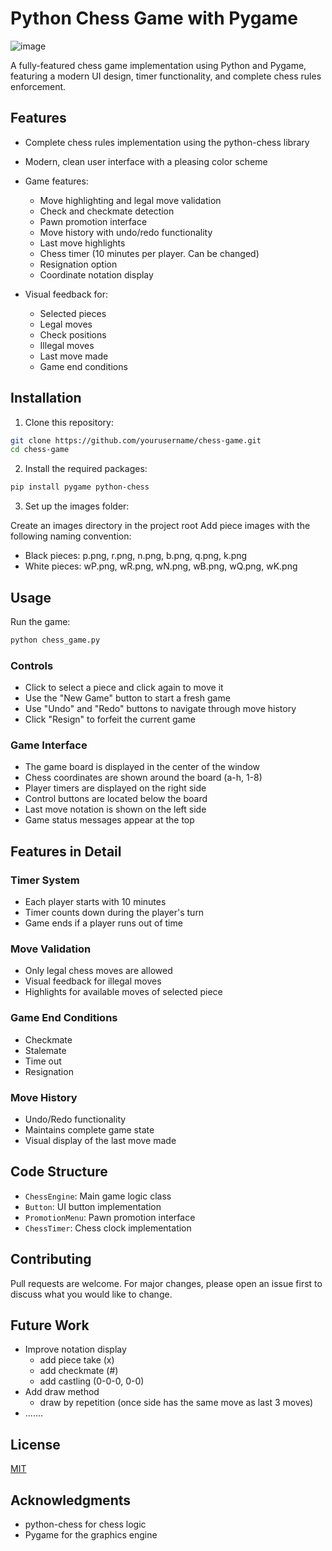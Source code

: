 # Python Chess Game with Pygame

![image](https://github.com/user-attachments/assets/0c666410-d4d8-44ad-a211-9b1fa1bde735)

A fully-featured chess game implementation using Python and Pygame, featuring a modern UI design, timer functionality, and complete chess rules enforcement.

## Features
- Complete chess rules implementation using the python-chess library
- Modern, clean user interface with a pleasing color scheme

- Game features:

  - Move highlighting and legal move validation
  - Check and checkmate detection
  - Pawn promotion interface
  - Move history with undo/redo functionality
  - Last move highlights
  - Chess timer (10 minutes per player. Can be changed)
  - Resignation option
  - Coordinate notation display

- Visual feedback for:

  - Selected pieces
  - Legal moves
  - Check positions
  - Illegal moves
  - Last move made
  - Game end conditions

## Installation

1. Clone this repository:

```bash
git clone https://github.com/yourusername/chess-game.git
cd chess-game
```

2. Install the required packages:
```bash
pip install pygame python-chess
```

3. Set up the images folder:

Create an images directory in the project root
Add piece images with the following naming convention:

- Black pieces: p.png, r.png, n.png, b.png, q.png, k.png
- White pieces: wP.png, wR.png, wN.png, wB.png, wQ.png, wK.png

## Usage

Run the game:
```bash
python chess_game.py
```
### Controls
- Click to select a piece and click again to move it
- Use the "New Game" button to start a fresh game
- Use "Undo" and "Redo" buttons to navigate through move history
- Click "Resign" to forfeit the current game

### Game Interface
- The game board is displayed in the center of the window
- Chess coordinates are shown around the board (a-h, 1-8)
- Player timers are displayed on the right side
- Control buttons are located below the board
- Last move notation is shown on the left side
- Game status messages appear at the top

## Features in Detail
### Timer System

- Each player starts with 10 minutes
- Timer counts down during the player's turn
- Game ends if a player runs out of time

### Move Validation

- Only legal chess moves are allowed
- Visual feedback for illegal moves
- Highlights for available moves of selected piece

### Game End Conditions

- Checkmate
- Stalemate
- Time out
- Resignation

### Move History

- Undo/Redo functionality
- Maintains complete game state
- Visual display of the last move made

## Code Structure

- ``ChessEngine``: Main game logic class
- ``Button``: UI button implementation
- ``PromotionMenu``: Pawn promotion interface
- ``ChessTimer``: Chess clock implementation

## Contributing

Pull requests are welcome. For major changes, please open an issue first
to discuss what you would like to change.

## Future Work
- Improve notation display
    - add piece take (x)
    - add checkmate (#)
    - add castling (0-0-0, 0-0)
- Add draw method
    - draw by repetition (once side has the same move as last 3 moves)
- .......

## License

[MIT](https://choosealicense.com/licenses/mit/)

## Acknowledgments

- python-chess for chess logic
- Pygame for the graphics engine
